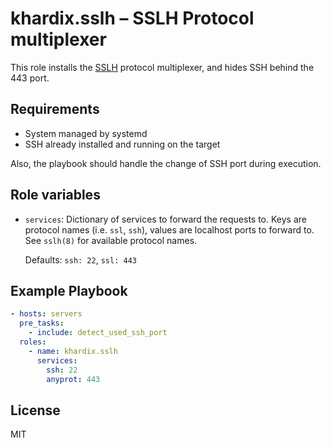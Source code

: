 # khardix.sslh – SSLH Protocol multiplexer

This role installs the [SSLH](http://www.rutschle.net/tech/sslh/README.html) protocol multiplexer, and hides SSH behind the 443 port.

## Requirements

-   System managed by systemd
-   SSH already installed and running on the target

Also, the playbook should handle the change of SSH port during execution.

## Role variables

-   `services`: Dictionary of services to forward the requests to.
    Keys are protocol names (i.e. `ssl`, `ssh`), values are localhost ports to forward to.
    See `sslh(8)` for available protocol names.

    Defaults: `ssh: 22`, `ssl: 443`

## Example Playbook

```yaml
- hosts: servers
  pre_tasks:
    - include: detect_used_ssh_port
  roles:
    - name: khardix.sslh
      services:
        ssh: 22
        anyprot: 443
```

## License

MIT

